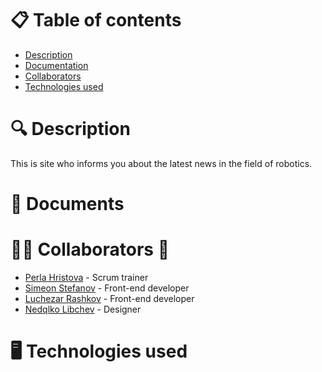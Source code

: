 # 📋 Table of contents 
 - [Description](#description)
 - [Documentation](#documents)
 - [Collaborators](#collaborators)
 - [Technologies used](#technologies)
 
# 🔍 Description <a name="description"></a>
This is site who informs you about the latest news in the field of robotics.
# 📃 Documents <a name="documents"></a>
# 👨‍💻 Collaborators 🦾 <a name="collaborators"></a>
- [Perla Hristova](https://github.com/PKHristova22) - Scrum trainer 
- [Simeon Stefanov](https://github.com/SSStefanov2223) - Front-end developer
- [Luchezar Rashkov](https://github.com/luchezar123) - Front-end developer
- [Nedqlko Libchev](https://github.com/NNLibchev22) - Designer 
# 🖥️ Technologies used <a name="technologies"></a>
<a href="https://play.google.com/store/apps/details?id=com.discord&hl=en_GB" alt="discord Icon" width="60"/></a>
